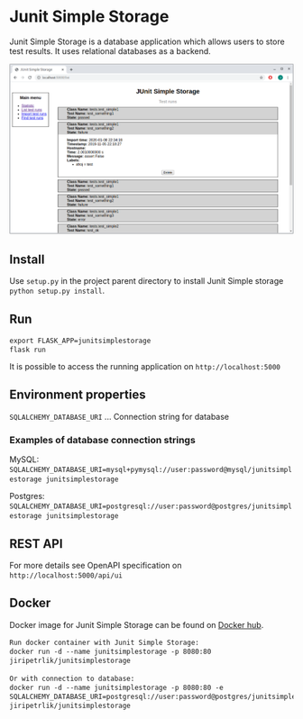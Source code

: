 # Junit Simple Storage

Junit Simple Storage is a database application which
allows users to store test results. It uses relational
databases as a backend.

![screenshot](docs/screenshots/screenshot.png)

## Install

Use `setup.py` in the project parent directory to install
Junit Simple storage `python setup.py install`.

## Run

```
export FLASK_APP=junitsimplestorage
flask run
```

It is possible to access the running application on `http://localhost:5000`

## Environment properties

`SQLALCHEMY_DATABASE_URI` ... Connection string for database

### Examples of database connection strings

MySQL: `SQLALCHEMY_DATABASE_URI=mysql+pymysql://user:password@mysql/junitsimplestorage junitsimplestorage`

Postgres: `SQLALCHEMY_DATABASE_URI=postgresql://user:password@postgres/junitsimplestorage junitsimplestorage`

## REST API

For more details see OpenAPI specification on `http://localhost:5000/api/ui`

## Docker

Docker image for Junit Simple Storage can be found on
[Docker hub](https://hub.docker.com/r/jiripetrlik/junitsimplestorage).

```
Run docker container with Junit Simple Storage:
docker run -d --name junitsimplestorage -p 8080:80 jiripetrlik/junitsimplestorage

Or with connection to database:
docker run -d --name junitsimplestorage -p 8080:80 -e SQLALCHEMY_DATABASE_URI=postgresql://user:password@postgres/junitsimplestorage jiripetrlik/junitsimplestorage
```
